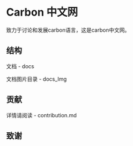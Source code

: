 # Carbon 中文网

致力于讨论和发展carbon语言，这是carbon中文网。

## 结构

文档 - docs

文档图片目录 - docs_Img

## 贡献

详情请阅读 - contribution.md

## 致谢

